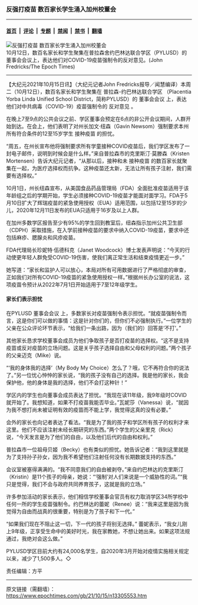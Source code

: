 ### 反强打疫苗 数百家长学生涌入加州校董会

---

#### [首页](../../../..?n13305553) &nbsp;|&nbsp; [评论](../../../../../epoch-comment?n13305553) &nbsp;|&nbsp; [专题](../../../../../epoch-special?n13305553) &nbsp;|&nbsp; [禁闻](../../../../../epoch-news?n13305553) &nbsp;|&nbsp; [禁书](../../../../../books?n13305553) &nbsp;|&nbsp; [翻墙](https://github.com/gfw-breaker/nogfw/blob/master/README.md?n13305553)


<div><img alt="反强打疫苗 数百家长学生涌入加州校董会" class="attachment-djy_600_400 size-djy_600_400 wp-post-image" src="https://i.epochtimes.com/assets/uploads/2021/10/id13305602-Vaxx-Mandates-PYLUSD_2_JF_10122021-1200x800-600x400.jpg"/>
<div class="caption">
 10月12日，数百名家长和学生聚集在普拉森舍约巴林达联合学区（PYLUSD）的董事会会议上，表达他们对COVID-19疫苗强制令的反对意见。(John Fredricks/The Epoch Times)
</div></div><hr/><div class="post_content" id="artbody" itemprop="articleBody">
 <!-- article content begin -->
 <p>
  【大纪元2021年10月15日讯】（大纪元记者John Fredricks报导／闻慧编译）本周二（10月12日），数百名家长和学生聚集在
  <ok href="https://www.epochtimes.com/gb/tag/%E6%99%AE%E6%8B%89%E6%A3%AE-%E7%BA%A6%E5%B7%B4%E6%9E%97%E8%BE%BE%E8%81%94%E5%90%88%E5%AD%A6%E5%8C%BA.html">
   普拉森-约巴林达联合学区
  </ok>
  （Placentia Yorba Linda Unified School District，简称PYLUSD）的
  <ok href="https://www.epochtimes.com/gb/tag/%E8%91%A3%E4%BA%8B%E4%BC%9A%E4%BC%9A%E8%AE%AE.html">
   董事会会议
  </ok>
  上，表达他们对中共病毒（COVID-19）疫苗强制令的
  <ok href="https://www.epochtimes.com/gb/tag/%E5%8F%8D%E5%AF%B9%E6%84%8F%E8%A7%81.html">
   反对意见
  </ok>
  。
 </p>
 <p>
  在晚上7至9点的公共会议之前、学区董事会预定在6点的非公开会议期间，人群开始到达。在会上，他们表明了对州长加文‧纽森（Gavin Newsom）强制要求本州所有符合条件的12至15岁学生
  <ok href="https://www.epochtimes.com/gb/tag/%E6%8E%A5%E7%A7%8D%E7%96%AB%E8%8B%97.html">
   接种疫苗
  </ok>
  的担忧。
 </p>
 <p>
  “周五，在州长宣布他将强制要求所有学童接种COVID疫苗后，我们学区发布了一封电子邮件，说明到时候会是什么样。”来自普拉森市的克里斯汀‧莫滕森（Kristen Mortensen）告诉大纪元记者，“从那以后，接种和未
  <ok href="https://www.epochtimes.com/gb/tag/%E6%8E%A5%E7%A7%8D%E7%96%AB%E8%8B%97.html">
   接种疫苗
  </ok>
  的数百家长就聚集在一起，为医疗选择权而抗争。这种疫苗还太新，无法让所有孩子注射，我们需要有选择权。”
 </p>
 <p>
  10月1日，州长纽森宣布，从美国食品药品管理局（FDA）全面批准疫苗适用于该年龄组之后的学期开始，学生必须接种COVID-19疫苗才能面对面学习。FDA于5月10日扩大了辉瑞疫苗的紧急使用授权（EUA）适用范围，以包括12至15岁的少儿，2020年12月11日发布的EUA只适用于16岁及以上人群。
 </p>
 <p>
  在加州多数学区报告至少有95%的学生回到教室后，纽森指示加州公共卫生部（CDPH）采取措施，在入学前接种疫苗的要求中纳入COVID-19疫苗，要求中还包括麻疹、腮腺炎和风疹疫苗。
 </p>
 <p>
  FDA代理局长珍妮特‧伍德科克（Janet Woodcock）博士发表声明说：“今天的行动使更年轻人群免受COVID-19伤害，使我们离正常生活和结束疫情更近一步。”
 </p>
 <p>
  她写道：“家长和监护人可以放心，本局对所有可用数据进行了严格彻底的审查，正如我们对所有COVID-19疫苗的紧急使用授权一样。”根据州长办公室的说法，这项疫苗令预计从2022年7月1日开始适用于7至12年级学生。
 </p>
 <h4>
  家长们表示担忧
 </h4>
 <p>
  在PYLUSD
  <ok href="https://www.epochtimes.com/gb/tag/%E8%91%A3%E4%BA%8B%E4%BC%9A%E4%BC%9A%E8%AE%AE.html">
   董事会会议
  </ok>
  上，多数家长对疫苗强制令表示担忧。“就疫苗强制令而言，这是你们可以做的事情：这是针对你们的，但你们不必强制执行。”一位学生的父亲在公众评论环节表示，“给我们一条出路，因为（我们的）回答是‘不打’。”
 </p>
 <p>
  其他家长恳求学校董事会成员为他们争取孩子是否打疫苗的选择权。“这不是支持疫苗或反对疫苗的立场问题。这是关乎孩子选择自由和父母权利的问题。”两个孩子的父亲迈克（Mike）说。
 </p>
 <p>
  “‘我的身体我的选择’（My Body My Choice）怎么了？哦，它不再符合你的说法了。”另一位忧心忡忡的家长说，“我的孩子没有自己的选择。我是他的家长，我会保护他，他的身体是我的选择，他们不会打这种针！”
 </p>
 <p>
  学区内的学生也向董事会成员表达了担忧。“我现在读11年级，我9年级时COVID就开始了。我想知道，如果不打疫苗我能否毕业。”瓦妮莎（Vanessa）说，“就因为我不想打尚未被证明有效的疫苗而不能上学，我觉得这真的没有必要。”
 </p>
 <p>
  会外的家长也向记者表达了看法。“我是为了我的孩子和学区所有孩子的权利才来这里。他们不应该注射未经长期研究的东西。”两个学生的父亲里克（Rick）说，“今天发言是为了他们的自由，以及他们后代的自由和权利。”
 </p>
 <p>
  普拉森市一位祖母贝姬（Becky）也有类似的担忧。她告诉记者：“我到这里就是为了支持孙子孙女，因为我不希望他们注射任何没有长期数据支持的东西。”
 </p>
 <p>
  会议室被塞得满满的。“我不同意我们的自由被剥夺。”来自约巴林达的克里斯汀（Kristin）是11个孩子的母亲，她说：“‘强制’对人们来说是一个威胁性的词。”“我只是觉得，我们不会与政府共同养育孩子，这就是我的立场。”
 </p>
 <p>
  许多参加活动的家长表示，他们相信学校董事会官员有权力取消学区34所学校中任何一所的学生疫苗强制令。约巴林达的蕾妮（Renee）说：“我来这里是因为我觉得为自由而战真的很重要，特别是为了孩子和下一代。”
 </p>
 <p>
  “如果我们现在不阻止这一切，下一代的孩子将别无选择。” 蕾妮表示，“我女儿刚上9年级，正享受生命中的美好时光，我在家教她，不想让她出来。如果这项法规通过，我绝对会这么做。”
 </p>
 <p>
  PYLUSD学区目前大约有24,000名学生，自2020年3月开始对疫情实施相关规定以来，减少了1,500多人。◇
 </p>
 <p>
  责任编辑：方平
 </p>
 <!-- article content end -->
 <div id="below_article_ad">
 </div>
</div>


---

原文链接（需翻墙）：https://www.epochtimes.com/gb/21/10/15/n13305553.htm